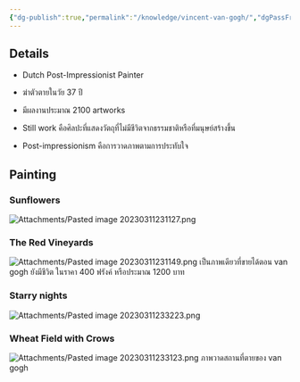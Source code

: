 ```yaml
---
{"dg-publish":true,"permalink":"/knowledge/vincent-van-gogh/","dgPassFrontmatter":true,"noteIcon":"📝"}
---
```


## Details
- Dutch Post-Impressionist Painter
- ฆ่าตัวตายในวัย 37 ปี
- มีผลงานประมาณ 2100 artworks

- Still work คือศิลปะที่แสดงวัตถุที่ไม่มีชีวิตจากธรรมชาติหรือที่มนุษย์สร้างขึ้น
- Post-impressionism คือการวาดภาพตามการประทับใจ
## Painting
### Sunflowers
![Attachments/Pasted image 20230311231127.png](/img/user/Attachments/Pasted%20image%2020230311231127.png)

### The Red Vineyards
![Attachments/Pasted image 20230311231149.png](/img/user/Attachments/Pasted%20image%2020230311231149.png)
เป็นภาพเดียวที่ขายได้ตอน van gogh ยังมีชีวิต ในราคา 400 ฟรังค์ หรือประมาณ 1200 บาท
### Starry nights
![Attachments/Pasted image 20230311233223.png](/img/user/Attachments/Pasted%20image%2020230311233223.png)
### Wheat Field with Crows
![Attachments/Pasted image 20230311233123.png](/img/user/Attachments/Pasted%20image%2020230311233123.png)
ภาพวาดสถานที่ตายของ van gogh